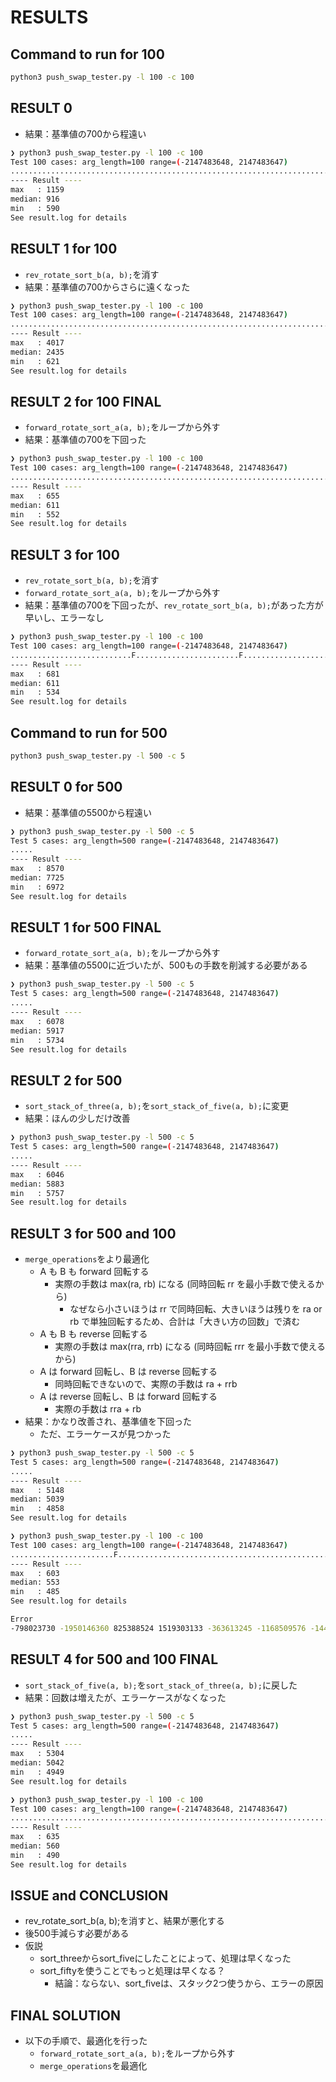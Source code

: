# RESULTS

## Command to run for 100

```bash
python3 push_swap_tester.py -l 100 -c 100
```

## RESULT 0

- 結果：基準値の700から程遠い

```bash
❯ python3 push_swap_tester.py -l 100 -c 100
Test 100 cases: arg_length=100 range=(-2147483648, 2147483647)
....................................................................................................
---- Result ----
max   : 1159
median: 916
min   : 590
See result.log for details
```

## RESULT 1 for 100

- `rev_rotate_sort_b(a, b);`を消す
- 結果：基準値の700からさらに遠くなった

```bash
❯ python3 push_swap_tester.py -l 100 -c 100
Test 100 cases: arg_length=100 range=(-2147483648, 2147483647)
....................................................................................................
---- Result ----
max   : 4017
median: 2435
min   : 621
See result.log for details
```

## RESULT 2 for 100 FINAL

- `forward_rotate_sort_a(a, b);`をループから外す
- 結果：基準値の700を下回った

```bash
❯ python3 push_swap_tester.py -l 100 -c 100
Test 100 cases: arg_length=100 range=(-2147483648, 2147483647)
....................................................................................................
---- Result ----
max   : 655
median: 611
min   : 552
See result.log for details
```

## RESULT 3 for 100

- `rev_rotate_sort_b(a, b);`を消す
- `forward_rotate_sort_a(a, b);`をループから外す
- 結果：基準値の700を下回ったが、`rev_rotate_sort_b(a, b);`があった方が早いし、エラーなし

```bash
❯ python3 push_swap_tester.py -l 100 -c 100
Test 100 cases: arg_length=100 range=(-2147483648, 2147483647)
...........................F.......................F...........................F....................
---- Result ----
max   : 681
median: 611
min   : 534
See result.log for details
```

## Command to run for 500

```bash
python3 push_swap_tester.py -l 500 -c 5
```

## RESULT 0 for 500

- 結果：基準値の5500から程遠い

```bash
❯ python3 push_swap_tester.py -l 500 -c 5
Test 5 cases: arg_length=500 range=(-2147483648, 2147483647)
.....
---- Result ----
max   : 8570
median: 7725
min   : 6972
See result.log for details
```

## RESULT 1 for 500 FINAL

- `forward_rotate_sort_a(a, b);`をループから外す
- 結果：基準値の5500に近づいたが、500もの手数を削減する必要がある

```bash
❯ python3 push_swap_tester.py -l 500 -c 5
Test 5 cases: arg_length=500 range=(-2147483648, 2147483647)
.....
---- Result ----
max   : 6078
median: 5917
min   : 5734
See result.log for details
```

## RESULT 2 for 500

- `sort_stack_of_three(a, b);`を`sort_stack_of_five(a, b);`に変更
- 結果：ほんの少しだけ改善

```bash
❯ python3 push_swap_tester.py -l 500 -c 5
Test 5 cases: arg_length=500 range=(-2147483648, 2147483647)
.....
---- Result ----
max   : 6046
median: 5883
min   : 5757
See result.log for details
```

## RESULT 3 for 500 and 100

- `merge_operations`をより最適化
  - A も B も forward 回転する
    - 実際の手数は max(ra, rb) になる (同時回転 rr を最小手数で使えるから)
      - なぜなら小さいほうは rr で同時回転、大きいほうは残りを ra or rb で単独回転するため、合計は「大きい方の回数」で済む
  - A も B も reverse 回転する
    - 実際の手数は max(rra, rrb) になる (同時回転 rrr を最小手数で使えるから)
  - A は forward 回転し、B は reverse 回転する
    - 同時回転できないので、実際の手数は ra + rrb
  - A は reverse 回転し、B は forward 回転する
    - 実際の手数は rra + rb
- 結果：かなり改善され、基準値を下回った
  - ただ、エラーケースが見つかった

```bash
❯ python3 push_swap_tester.py -l 500 -c 5
Test 5 cases: arg_length=500 range=(-2147483648, 2147483647)
.....
---- Result ----
max   : 5148
median: 5039
min   : 4858
See result.log for details
```

```bash
❯ python3 push_swap_tester.py -l 100 -c 100
Test 100 cases: arg_length=100 range=(-2147483648, 2147483647)
.......................F............................................................................
---- Result ----
max   : 603
median: 553
min   : 485
See result.log for details
```

```bash
Error
-798023730 -1950146360 825388524 1519303133 -363613245 -1168509576 -1440282991 168568471 33906543 -145791105 135685306 -1922661632 1108551610 1494529538 245323575 772059921 42449241 -896844182 -76326927 -613571801 -978402910 13037279 1159415782 1735572304 78480683 -1968121263 4309998 -1999687638 166556333 -755416235 -624340313 382821988 -468288510 -86539089 1731799233 1219186191 -63745271 -1202955679 -28657852 809360632 -1486688006 -966222897 101358033 746526522 601967841 1015353411 807113258 -1789573122 1036363240 1590651653 1277595121 -307395046 1419444597 -764266829 -336310050 2003463969 683163019 -430631844 1598184113 487737226 102429499 1520479842 -2046465583 420903528 -785846545 1865475781 1866780280 1233411208 -140486533 1682101068 2059843071 -746409856 740769636 -1271291877 2077209733 -2084668691 1050094599 -147560447 1720815685 -1004672082 454050562 658260896 504874242 -670879023 -775245028 -1346435735 113830104 845008626 -1816733682 -921560656 -1866354911 84643236 2140616588 38555265 1052460906 1662041013 1047987958 -21909955 1559562957 1661705333: 532
```

## RESULT 4 for 500 and 100 FINAL

- `sort_stack_of_five(a, b);`を`sort_stack_of_three(a, b);`に戻した
- 結果：回数は増えたが、エラーケースがなくなった

```bash
❯ python3 push_swap_tester.py -l 500 -c 5
Test 5 cases: arg_length=500 range=(-2147483648, 2147483647)
.....
---- Result ----
max   : 5304
median: 5042
min   : 4949
See result.log for details
```

```bash
❯ python3 push_swap_tester.py -l 100 -c 100
Test 100 cases: arg_length=100 range=(-2147483648, 2147483647)
....................................................................................................
---- Result ----
max   : 635
median: 560
min   : 490
See result.log for details
```

## ISSUE and CONCLUSION

- rev_rotate_sort_b(a, b);を消すと、結果が悪化する
- 後500手減らす必要がある
- 仮説
  - sort_threeからsort_fiveにしたことによって、処理は早くなった
  - sort_fiftyを使うことでもっと処理は早くなる？
    - 結論：ならない、sort_fiveは、スタック2つ使うから、エラーの原因

## FINAL SOLUTION

- 以下の手順で、最適化を行った
  - `forward_rotate_sort_a(a, b);`をループから外す
  - `merge_operations`を最適化
